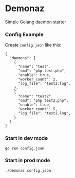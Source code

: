 # Demonaz

Simple Golang daemon starter

### Config Example
Create `config.json` like this:
```
{
  "daemons": [
    {
      "name": "test",
      "cmd": "php test.php",
      "enable": true,
      "worker_count": 2,
      "log_file": "test2.log",
    },
    {
      "name": "test2",
      "cmd": "php test2.php",
      "enable": true,
      "worker_count": 5,
      "log_file": "test2.log",
    }
  ]
}
```

### Start in dev mode
`go run config.json`
### Start in prod mode
`./demonaz config.json`
